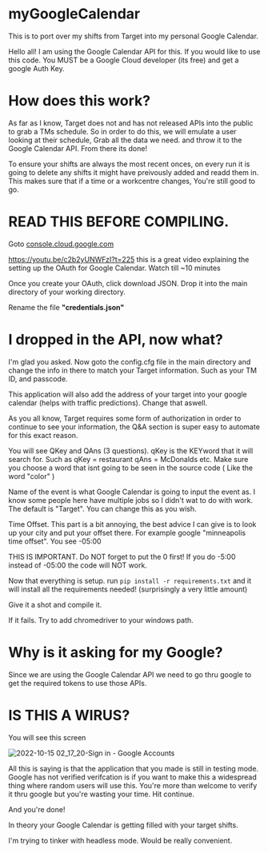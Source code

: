 # myGoogleCalendar
This is to port over my shifts from Target into my personal Google Calendar.

Hello all! I am using the Google Calendar API for this. If you would like to use this code. You MUST be a Google Cloud developer (its free) and get a google Auth Key. 

# How does this work?

As far as I know, Target does not and has not released APIs into the public to grab a TMs schedule. So in order to do this, we will emulate a user looking at their schedule, Grab all the data we need. and throw it to the Google Calendar API. From there its done! 

To ensure your shifts are always the most recent onces, on every run it is going to delete any shifts it might have preivously added and readd them in. This makes sure that if a time or a workcentre changes, You're still good to go. 


# **READ THIS BEFORE COMPILING**. 



Goto [console.cloud.google.com](https://console.cloud.google.com/)

https://youtu.be/c2b2yUNWFzI?t=225 this is a great video explaining the setting up the OAuth for Google Calendar. Watch till ~10 minutes 

Once you create your OAuth, click download JSON. Drop it into the main directory of your working directory.

Rename the file **"credentials.json"**

# I dropped in the API, now what? 
I'm glad you asked. Now goto the config.cfg file in the main directory and change the info in there to match your Target information. Such as your TM ID, and passcode.

This application will also add the address of your target into your google calendar (helps with traffic predictions). Change that aswell. 

As you all know, Target requires some form of authorization in order to continue to see your information, the Q&A section is super easy to automate for this exact reason.

You will see QKey and QAns (3 questions). qKey is the KEYword that it will search for. 
Such as 
qKey = restaurant
qAns = McDonalds
etc. Make sure you choose a word that isnt going to be seen in the source code ( Like the word "color" )

Name of the event is what Google Calendar is going to input the event as. I know some people here have multiple jobs so I didn't wat to do with work. The default is "Target". You can change this as you wish.

Time Offset. This part is a bit annoying, the best advice I can give is to look up your city and put your offset there. For example google "minneapolis time offset". You see -05:00

THIS IS IMPORTANT. Do NOT forget to put the 0 first! If you do -5:00 instead of -05:00 the code will NOT work. 

Now that everything is setup. run ```pip install -r requirements.txt``` and it will install all the requirements needed! (surprisingly a very little amount) 

Give it a shot and compile it. 

If it fails. Try to add chromedriver to your windows path. 

# Why is it asking for my Google?

Since we are using the Google Calendar API we need to go thru google to get the required tokens to use those APIs.

# IS THIS A WIRUS?

You will see this screen

![2022-10-15 02_17_20-Sign in - Google Accounts](https://user-images.githubusercontent.com/37282503/195978955-6b12cbca-b991-4bfa-ae2e-4012f044bb0c.png)

All this is saying is that the application that you made is still in testing mode. Google has not verified verifcation is if you want to make this a widespread thing where random users will use this. You're more than welcome to verify it thru google but you're wasting your time. Hit continue. 

And you're done!

In theory your Google Calendar is getting filled with your target shifts. 

I'm trying to tinker with headless mode. Would be really convenient. 



